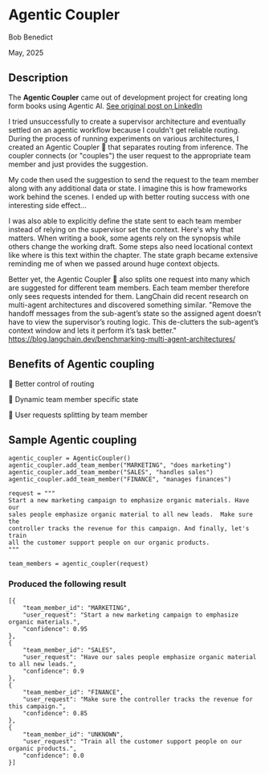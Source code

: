 # Agentic Coupler #

Bob Benedict

May, 2025

## Description ##

The **Agentic Coupler** came out of development project for creating long form books using Agentic AI.  [See original post on LinkedIn](https://www.linkedin.com/feed/update/urn:li:activity:7338249627999027201/)

I tried unsuccessfully to create a supervisor architecture and eventually settled on an agentic workflow because I couldn't get reliable routing. During the process of running experiments on various architectures, I created an Agentic Coupler 🔗 that separates routing from inference. The coupler connects (or "couples") the user request to the appropriate team member and just provides the suggestion.  

My code then used the suggestion to send the request to the team member along with any additional data or state.  I imagine this is how frameworks work behind the scenes.  I ended up with better routing success with one interesting side effect...

I was also able to explicitly define the state sent to each team member instead of relying on the supervisor set the context.  Here's why that matters.  When writing a book, some agents rely on the synopsis while others change the working draft.  Some steps also need locational context like where is this text within the chapter. The state graph became extensive reminding me of when we passed around huge context objects.

Better yet, the Agentic Coupler 🔗 also splits one request into many which are suggested for different team members.  Each team member therefore only sees requests intended for them.  LangChain did recent research on multi-agent architectures and discovered something similar.  "Remove the handoff messages from the sub-agent’s state so the assigned agent doesn’t have to view the supervisor’s routing logic. This de-clutters the sub-agent’s context window and lets it perform it’s task better." https://blog.langchain.dev/benchmarking-multi-agent-architectures/

## Benefits of Agentic coupling ##

🎁 Better control of routing

🎁 Dynamic team member specific state

🎁 User requests splitting by team member

## Sample Agentic coupling ###

```
agentic_coupler = AgenticCoupler()
agentic_coupler.add_team_member("MARKETING", "does marketing")
agentic_coupler.add_team_member("SALES", "handles sales")
agentic_coupler.add_team_member("FINANCE", "manages finances")

request = """
Start a new marketing campaign to emphasize organic materials. Have our 
sales people emphasize organic material to all new leads.  Make sure the 
controller tracks the revenue for this campaign. And finally, let's train 
all the customer support people on our organic products.
"""

team_members = agentic_coupler(request)

```

### Produced the following result ###

```
[{
    "team_member_id": "MARKETING",
    "user_request": "Start a new marketing campaign to emphasize organic materials.",
    "confidence": 0.95
},
{
    "team_member_id": "SALES",
    "user_request": "Have our sales people emphasize organic material to all new leads.",
    "confidence": 0.9
},
{
    "team_member_id": "FINANCE",
    "user_request": "Make sure the controller tracks the revenue for this campaign.",
    "confidence": 0.85
},
{
    "team_member_id": "UNKNOWN",
    "user_request": "Train all the customer support people on our organic products.",
    "confidence": 0.0
}]
```
